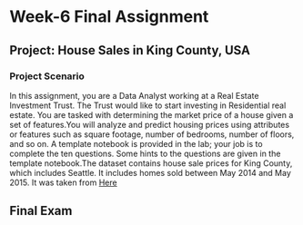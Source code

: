 # Week-6 Final Assignment

## Project: House Sales in King County, USA
### Project Scenario

In this assignment, you are a Data Analyst working at a Real Estate Investment Trust. The Trust would like to start investing in Residential real estate. 
You are tasked with determining the market price of a house given a set of features.You will analyze and predict housing prices using attributes or features such as square footage, number of bedrooms,
number of floors, and so on. A template notebook is provided in the lab; your job is to complete the ten questions. 
Some hints to the questions are given in the template notebook.The dataset contains house sale prices for King County, which includes Seattle. It includes homes sold between May 2014 and May 2015.
It was taken from [Here](https://www.kaggle.com/datasets/harlfoxem/housesalesprediction?utm_medium=Exinfluencer&utm_source=Exinfluencer&utm_content=000026UJ&utm_term=10006555&utm_id=NA-SkillsNetwork-wwwcourseraorg-SkillsNetworkCoursesIBMDeveloperSkillsNetworkDA0101ENSkillsNetwork20235326-2022-01-01)

## Final Exam


